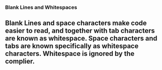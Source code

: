 ### Blank Lines and Whitespaces ###

Blank Lines and space characters make code easier to read, and together with tab characters are known as whitespace. Space characters and tabs are known specifically as whitespace characters. Whitespace is ignored by the complier.
---
